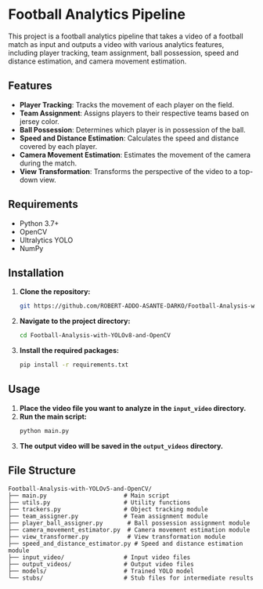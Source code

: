 # Football Analytics Pipeline

This project is a football analytics pipeline that takes a video of a football match as input and outputs a video with various analytics features, including player tracking, team assignment, ball possession, speed and distance estimation, and camera movement estimation.

## Features

- **Player Tracking**: Tracks the movement of each player on the field.
- **Team Assignment**: Assigns players to their respective teams based on jersey color.
- **Ball Possession**: Determines which player is in possession of the ball.
- **Speed and Distance Estimation**: Calculates the speed and distance covered by each player.
- **Camera Movement Estimation**: Estimates the movement of the camera during the match.
- **View Transformation**: Transforms the perspective of the video to a top-down view.

## Requirements

- Python 3.7+
- OpenCV
- Ultralytics YOLO
- NumPy

## Installation

1. **Clone the repository:**
    ```bash
    git https://github.com/ROBERT-ADDO-ASANTE-DARKO/Football-Analysis-with-YOLOv8-and-OpenCV.git
    ```
2. **Navigate to the project directory:**
    ```bash
    cd Football-Analysis-with-YOLOv8-and-OpenCV
    ```
3. **Install the required packages:**
    ```bash
    pip install -r requirements.txt
    ```

## Usage

1. **Place the video file you want to analyze in the `input_video` directory.**
2. **Run the main script:**
    ```bash
    python main.py
    ```
3. **The output video will be saved in the `output_videos` directory.**

## File Structure

```plaintext
Football-Analysis-with-YOLOv5-and-OpenCV/
├── main.py                      # Main script
├── utils.py                     # Utility functions
├── trackers.py                  # Object tracking module
├── team_assigner.py             # Team assignment module
├── player_ball_assigner.py       # Ball possession assignment module
├── camera_movement_estimator.py  # Camera movement estimation module
├── view_transformer.py           # View transformation module
├── speed_and_distance_estimator.py # Speed and distance estimation module
├── input_video/                 # Input video files
├── output_videos/               # Output video files
├── models/                      # Trained YOLO model
└── stubs/                       # Stub files for intermediate results
